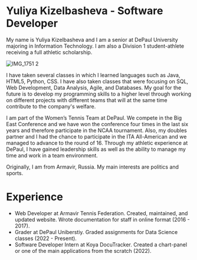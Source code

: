 # Yuliya Kizelbasheva - Software Developer


My name is Yuliya Kizelbasheva and I am a senior at DePaul University majoring in Information Technology. I am also a Division 1 student-athlete receiving a full athletic scholarship.

![IMG_1751 2](https://user-images.githubusercontent.com/77465778/185792860-852245b7-8191-46bc-91a3-9459c061bbea.JPG)


I have taken several classes in which I learned languages such as Java, HTML5, Python, CSS. I have also taken classes that were focusing on SQL, Web Development, Data Analysis, Agile, and Databases. My goal for the future is to develop my programming skills to a higher level through working on different projects with different teams that will at the same time contribute to the company's welfare.

I am part of the Women’s Tennis Team at DePaul. We compete in the Big East Conference and we have won the conference four times in the last six years and therefore participate in the NCAA tournament. Also, my doubles partner and I had the chance to participate in the ITA All-American and we managed to advance to the round of 16. Through my athletic experience at DePaul, I have gained leadership skills as well as the ability to manage my time and work in a team environment.

Originally, I am from Armavir, Russia. My main interests are politics and sports.

# Experience

- Web Developer at Armavir Tennis Federation. Created, maintained, and updated website. Wrote documentation for staff in online format (2016 - 2017).
- Grader at DePaul Uniberstiy. Graded assignments for Data Science classes (2022 - Present).
- Software Developer Intern at Koya DocuTracker. Created a chart-panel or one of the main applications from the scratch (2022).
